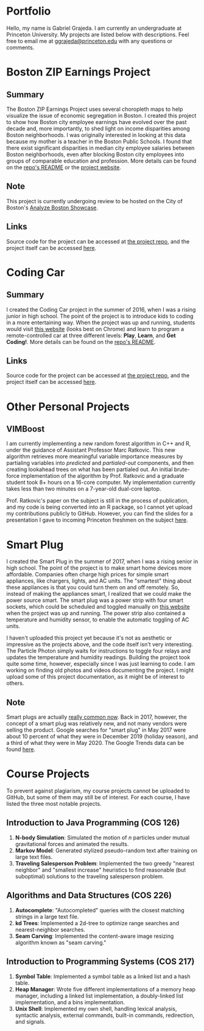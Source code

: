# Portfolio

Hello, my name is Gabriel Grajeda. I am currently an undergraduate at Princeton University. My projects are listed below with descriptions. Feel free to email me at [ggrajeda@princeton.edu]() with any questions or comments.

# Boston ZIP Earnings Project

## Summary
The Boston ZIP Earnings Project uses several choropleth maps to help visualize the issue of economic segregation in Boston. I created this project to show how Boston city employee earnings have evolved over the past decade and, more importantly, to shed light on income disparities among Boston neighborhoods. I was originally interested in looking at this data because my mother is a teacher in the Boston Public Schools. I found that there exist significant disparities in median city employee salaries between Boston neighborhoods, even after blocking Boston city employees into groups of comparable education and profession. More details can be found on the [repo's README](https://github.com/ggrajeda/boston-zip-earnings) or the [project website](https://ggrajeda.github.io/boston-zip-earnings/).

## Note
This project is currently undergoing review to be hosted on the City of Boston's [Analyze Boston Showcase](https://data.boston.gov/showcase).

## Links
Source code for the project can be accessed at [the project repo](https://github.com/ggrajeda/boston-zip-earnings), and the project itself can be accessed [here](https://ggrajeda.github.io/boston-zip-earnings/).

# Coding Car

## Summary
I created the Coding Car project in the summer of 2016, when I was a rising junior in high school. The point of the project is to introduce kids to coding in a more entertaining way. When the project was up and running, students would visit [this website](https://ggrajeda.github.io/coding-car/) (looks best on Chrome) and learn to program a remote-controlled car at three different levels: **Play**, **Learn**, and **Get Coding!**. More details can be found on the [repo's README](https://github.com/ggrajeda/coding-car).

## Links
Source code for the project can be accessed at [the project repo](https://github.com/ggrajeda/coding-car), and the project itself can be accessed [here](https://ggrajeda.github.io/coding-car/).

# Other Personal Projects

## VIMBoost
I am currently implementing a new random forest algorithm in C++ and R, under the guidance of Assistant Professor Marc Ratkovic. This new algorithm retrieves more meaningful variable importance measures by partialing variables into _predicted_ and _partialed-out_ components, and then creating lookahead trees on what has been partialed out. An initial brute-force implementation of the algorithm by Prof. Ratkovic and a graduate student took 8+ hours on a 16-core computer. My implementation currently takes less than two minutes on a 7-year-old dual-core laptop.

Prof. Ratkovic's paper on the subject is still in the process of publication, and my code is being converted into an R package, so I cannot yet upload my contributions publicly to GitHub. However, you can find the slides for a presentation I gave to incoming Princeton freshmen on the subject [here](https://docs.google.com/presentation/d/1wB6g0gdCDQKx1hLhC0wLswiwwZG4CmK8dMTFZYFPgkY/edit?usp=sharing).

# Smart Plug
I created the Smart Plug in the summer of 2017, when I was a rising senior in high school. The point of the project is to make smart home devices more affordable. Companies often charge high prices for simple smart appliances, like chargers, lights, and AC units. The "smartest" thing about these appliances is that you could turn them on and off remotely. So, instead of making the appliances smart, I realized that we could make the power source smart. The smart plug was a power strip with four smart sockets, which could be scheduled and toggled manually on [this website](https://io.adafruit.com/gabrielgrajeda/dashboards/smartplug) when the project was up and running. The power strip also contained a temperature and humidity sensor, to enable the automatic toggling of AC units.

I haven't uploaded this project yet because it's not as aesthetic or impressive as the projects above, and the code itself isn't very interesting. The Particle Photon simply waits for instructions to toggle four relays and updates the temperature and humidity readings. Building the project took quite some time, however, especially since I was just learning to code. I am working on finding old photos and videos documenting the project. I might upload some of this project documentation, as it might be of interest to others.

## Note
Smart plugs are actually [really common now](https://www.wired.com/gallery/best-smart-plugs/). Back in 2017, however, the concept of a smart plug was relatively new, and not many vendors were selling the product. Google searches for "smart plug" in May 2017 were about 10 percent of what they were in December 2019 (holiday season), and a third of what they were in May 2020. The Google Trends data can be found [here](https://trends.google.com/trends/explore?date=all&geo=US&q=smart%20plug).

# Course Projects
To prevent against plagiarism, my course projects cannot be uploaded to GitHub, but some of them may still be of interest. For each course, I have listed the three most notable projects.

## Introduction to Java Programming (COS 126)
  1. **N-body Simulation**: Simulated the motion of _n_ particles under mutual gravitational forces and animated the results.
  2. **Markov Model**: Generated stylized pseudo-random text after training on large text files.
  3. **Traveling Salesperson Problem**: Implemented the two greedy "nearest neighbor" and "smallest increase" heuristics to find reasonable (but suboptimal) solutions to the traveling salesperson problem.

## Algorithms and Data Structures (COS 226)
  1. **Autocomplete**: "Autocompleted" queries with the closest matching strings in a large text file.
  2. **kd Trees**: Implemented a 2d-tree to optimize range searches and nearest-neighbor searches.
  3. **Seam Carving**: Implemented the content-aware image resizing algorithm known as "seam carving."
  

## Introduction to Programming Systems (COS 217)
  1. **Symbol Table**: Implemented a symbol table as a linked list and a hash table.
  2. **Heap Manager**: Wrote five different implementations of a memory heap manager, including a linked list implementation, a doubly-linked list implementation, and a bins implementation.
  3. **Unix Shell**: Implemented my own shell, handling lexical analysis, syntactic analysis, external commands, built-in commands, redirection, and signals.
